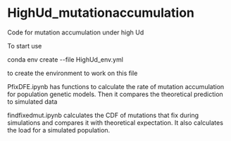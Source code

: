 # HighUd_mutationaccumulation
Code for mutation accumulation under high Ud

To start use 

conda env create --file HighUd_env.yml

to create the environment to work on this file

PfixDFE.ipynb has functions to calculate the rate of mutation accumulation for population genetic models.
Then it compares the theoretical prediction to simulated data

findfixedmut.ipynb calculates the CDF of mutations that fix during simulations and compares it with theoretical expectation. It also calculates the load for a simulated population.